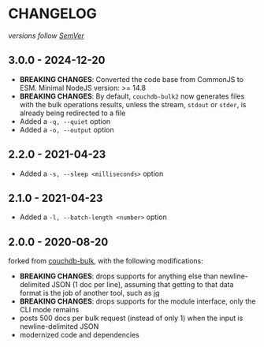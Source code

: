 # CHANGELOG
*versions follow [SemVer](http://semver.org)*

## 3.0.0 - 2024-12-20
* **BREAKING CHANGES**: Converted the code base from CommonJS to ESM. Minimal NodeJS version: >= 14.8
* **BREAKING CHANGES**: By default, `couchdb-bulk2` now generates files with the bulk operations results, unless the stream, `stdout` or `stder`, is already being redirected to a file
* Added a `-q, --quiet` option
* Added a `-o, --output` option

## 2.2.0 - 2021-04-23
* Added a `-s, --sleep <milliseconds>` option

## 2.1.0 - 2021-04-23
* Added a `-l, --batch-length <number>` option

## 2.0.0 - 2020-08-20
forked from [couchdb-bulk](https://github.com/jo/couchdb-bulk), with the following modifications:
* **BREAKING CHANGES**: drops supports for anything else than newline-delimited JSON (1 doc per line), assuming that getting to that data format is the job of another tool, such as [jq](https://stedolan.github.io/jq/)
* **BREAKING CHANGES**: drops supports for the module interface, only the CLI mode remains
* posts 500 docs per bulk request (instead of only 1) when the input is newline-delimited JSON
* modernized code and dependencies
